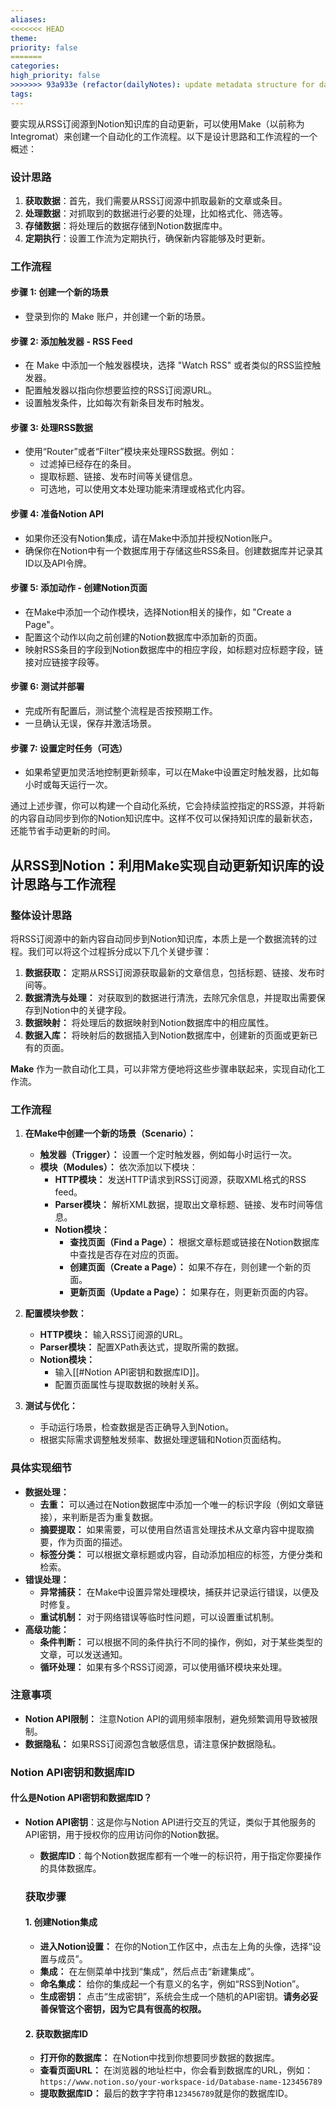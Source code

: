 ```yaml
---
aliases: 
<<<<<<< HEAD
theme: 
priority: false
=======
categories: 
high_priority: false
>>>>>>> 93a933e (refactor(dailyNotes): update metadata structure for daily notes)
tags:
---
```

要实现从RSS订阅源到Notion知识库的自动更新，可以使用Make（以前称为Integromat）来创建一个自动化的工作流程。以下是设计思路和工作流程的一个概述：

### 设计思路

1. **获取数据**：首先，我们需要从RSS订阅源中抓取最新的文章或条目。
2. **处理数据**：对抓取到的数据进行必要的处理，比如格式化、筛选等。
3. **存储数据**：将处理后的数据存储到Notion数据库中。
4. **定期执行**：设置工作流为定期执行，确保新内容能够及时更新。

### 工作流程

#### 步骤 1: 创建一个新的场景
- 登录到你的 Make 账户，并创建一个新的场景。

#### 步骤 2: 添加触发器 - RSS Feed
- 在 Make 中添加一个触发器模块，选择 "Watch RSS" 或者类似的RSS监控触发器。
- 配置触发器以指向你想要监控的RSS订阅源URL。
- 设置触发条件，比如每次有新条目发布时触发。

#### 步骤 3: 处理RSS数据
- 使用“Router”或者“Filter”模块来处理RSS数据。例如：
  - 过滤掉已经存在的条目。
  - 提取标题、链接、发布时间等关键信息。
  - 可选地，可以使用文本处理功能来清理或格式化内容。

#### 步骤 4: 准备Notion API
- 如果你还没有Notion集成，请在Make中添加并授权Notion账户。
- 确保你在Notion中有一个数据库用于存储这些RSS条目。创建数据库并记录其ID以及API令牌。

#### 步骤 5: 添加动作 - 创建Notion页面
- 在Make中添加一个动作模块，选择Notion相关的操作，如 "Create a Page"。
- 配置这个动作以向之前创建的Notion数据库中添加新的页面。
- 映射RSS条目的字段到Notion数据库中的相应字段，如标题对应标题字段，链接对应链接字段等。

#### 步骤 6: 测试并部署
- 完成所有配置后，测试整个流程是否按预期工作。
- 一旦确认无误，保存并激活场景。

#### 步骤 7: 设置定时任务（可选）
- 如果希望更加灵活地控制更新频率，可以在Make中设置定时触发器，比如每小时或每天运行一次。

通过上述步骤，你可以构建一个自动化系统，它会持续监控指定的RSS源，并将新的内容自动同步到你的Notion知识库中。这样不仅可以保持知识库的最新状态，还能节省手动更新的时间。


## 从RSS到Notion：利用Make实现自动更新知识库的设计思路与工作流程

### 整体设计思路

将RSS订阅源中的新内容自动同步到Notion知识库，本质上是一个数据流转的过程。我们可以将这个过程拆分成以下几个关键步骤：

1. **数据获取：** 定期从RSS订阅源获取最新的文章信息，包括标题、链接、发布时间等。
2. **数据清洗与处理：** 对获取到的数据进行清洗，去除冗余信息，并提取出需要保存到Notion中的关键字段。
3. **数据映射：** 将处理后的数据映射到Notion数据库中的相应属性。
4. **数据入库：** 将映射后的数据插入到Notion数据库中，创建新的页面或更新已有的页面。

**Make** 作为一款自动化工具，可以非常方便地将这些步骤串联起来，实现自动化工作流。

### 工作流程

1. **在Make中创建一个新的场景（Scenario）：**
    
    - **触发器（Trigger）：** 设置一个定时触发器，例如每小时运行一次。
    - **模块（Modules）：** 依次添加以下模块：
        - **HTTP模块：** 发送HTTP请求到RSS订阅源，获取XML格式的RSS feed。
        - **Parser模块：** 解析XML数据，提取出文章标题、链接、发布时间等信息。
        - **Notion模块：**
            - **查找页面（Find a Page）：** 根据文章标题或链接在Notion数据库中查找是否存在对应的页面。
            - **创建页面（Create a Page）：** 如果不存在，则创建一个新的页面。
            - **更新页面（Update a Page）：** 如果存在，则更新页面的内容。
2. **配置模块参数：**
    
    - **HTTP模块：** 输入RSS订阅源的URL。
    - **Parser模块：** 配置XPath表达式，提取所需的数据。
    - **Notion模块：**
        - 输入[[#Notion API密钥和数据库ID]]。
        - 配置页面属性与提取数据的映射关系。
3. **测试与优化：**
    
    - 手动运行场景，检查数据是否正确导入到Notion。
    - 根据实际需求调整触发频率、数据处理逻辑和Notion页面结构。

### 具体实现细节

- **数据处理：**
    - **去重：** 可以通过在Notion数据库中添加一个唯一的标识字段（例如文章链接），来判断是否为重复数据。
    - **摘要提取：** 如果需要，可以使用自然语言处理技术从文章内容中提取摘要，作为页面的描述。
    - **标签分类：** 可以根据文章标题或内容，自动添加相应的标签，方便分类和检索。
- **错误处理：**
    - **异常捕获：** 在Make中设置异常处理模块，捕获并记录运行错误，以便及时修复。
    - **重试机制：** 对于网络错误等临时性问题，可以设置重试机制。
- **高级功能：**
    - **条件判断：** 可以根据不同的条件执行不同的操作，例如，对于某些类型的文章，可以发送通知。
    - **循环处理：** 如果有多个RSS订阅源，可以使用循环模块来处理。

### 注意事项

- **Notion API限制：** 注意Notion API的调用频率限制，避免频繁调用导致被限制。
- **数据隐私：** 如果RSS订阅源包含敏感信息，请注意保护数据隐私。


### Notion API密钥和数据库ID
#### 什么是Notion API密钥和数据库ID？

- **Notion API密钥**：这是你与Notion API进行交互的凭证，类似于其他服务的API密钥，用于授权你的应用访问你的Notion数据。
	- **数据库ID**：每个Notion数据库都有一个唯一的标识符，用于指定你要操作的具体数据库。

	### 获取步骤

	#### 1. **创建Notion集成**

	- **进入Notion设置：** 在你的Notion工作区中，点击左上角的头像，选择“设置与成员”。
	- **集成：** 在左侧菜单中找到“集成”，然后点击“新建集成”。
	- **命名集成：** 给你的集成起一个有意义的名字，例如“RSS到Notion”。
	- **生成密钥：** 点击“生成密钥”，系统会生成一个随机的API密钥。**请务必妥善保管这个密钥，因为它具有很高的权限。**

	#### 2. **获取数据库ID**

	- **打开你的数据库：** 在Notion中找到你想要同步数据的数据库。
	- **查看页面URL：** 在浏览器的地址栏中，你会看到数据库的URL，例如：`https://www.notion.so/your-workspace-id/Database-name-123456789`
	- **提取数据库ID：** 最后的数字字符串`123456789`就是你的数据库ID。